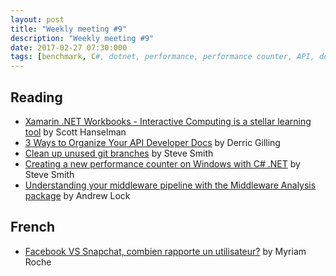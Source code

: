 ```yaml
---
layout: post
title: "Weekly meeting #9"
description: "Weekly meeting #9"
date: 2017-02-27 07:30:000
tags: [benchmark, C#, dotnet, performance, performance counter, API, documentation, xamarin, git, facebook, snapchat, asp.net]
--- 
```

 
## Reading
 
* [Xamarin .NET Workbooks - Interactive Computing is a stellar learning tool](https://www.hanselman.com/blog/XamarinNETWorkbooksInteractiveComputingIsAStellarLearningTool.aspx) by Scott Hanselman
* [3 Ways to Organize Your API Developer Docs](http://nordicapis.com/3-ways-organize-api-developer-docs/) by Derric Gilling
* [Clean up unused git branches](http://ardalis.com/clean-up-unused-git-branches) by Steve Smith
* [Creating a new performance counter on Windows with C# .NET](https://dotnetcodr.com/2017/02/23/creating-a-new-performance-counter-on-windows-with-c-net-2/) by Steve Smith
* [Understanding your middleware pipeline with the Middleware Analysis package](https://andrewlock.net/understanding-your-middleware-pipeline-with-the-middleware-analysis-package/) by Andrew Lock

## French

* [Facebook VS Snapchat, combien rapporte un utilisateur?](http://www.frenchweb.fr/numbers-facebook-vs-snapchat-combien-rapporte-un-utilisateur/279593) by Myriam Roche